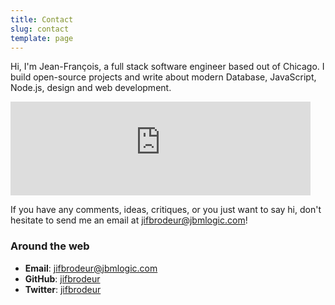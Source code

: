```yaml
---
title: Contact
slug: contact
template: page
---
```


Hi, I'm Jean-François, a full stack software engineer based out of Chicago. I build open-source projects and write about modern Database, JavaScript, Node.js, design and web development.

<div class="centered-iframe">
  <iframe
    width="480"
    height="150"
    src="https://taniarascia.substack.com/embed"
    frameborder="0"
    scrolling="no"
  ></iframe>
</div>

If you have any comments, ideas, critiques, or you just want to say hi, don't hesitate to send me an email at [jifbrodeur@jbmlogic.com](mailto:jifbrodeur[AT]jbmlogic[DOT]com)!

### Around the web

- **Email**: [jifbrodeur@jbmlogic.com](mailto:jifbrodeur[AT]jbmlogic[DOT]com)
- **GitHub**: [jifbrodeur](https://github.com/jifbrodeur)
- **Twitter**: [jifbrodeur](https://twitter.com/jifbrodeur)

